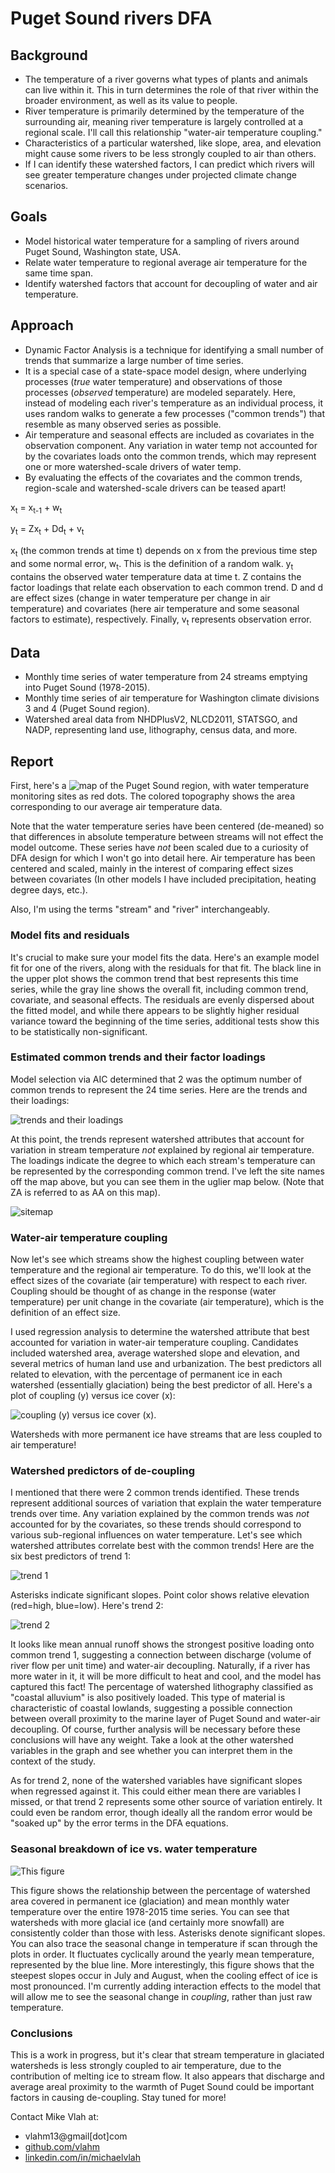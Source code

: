 # Puget Sound rivers DFA

## Background
+ The temperature of a river governs what types of plants and animals can live within it. This in turn determines the role of that river within the broader environment, as well as its value to people.
+ River temperature is primarily determined by the temperature of the surrounding air, meaning river temperature is largely controlled at a regional scale. I'll call this relationship "water-air temperature coupling."
+ Characteristics of a particular watershed, like slope, area, and elevation might cause some rivers to be less strongly coupled to air than others.
+ If I can identify these watershed factors, I can predict which rivers will see greater temperature changes under projected climate change scenarios.

## Goals
+ Model historical water temperature for a sampling of rivers around Puget Sound, Washington state, USA.
+ Relate water temperature to regional average air temperature for the same time span.
+ Identify watershed factors that account for decoupling of water and air temperature.

## Approach
+ Dynamic Factor Analysis is a technique for identifying a small number of trends that summarize a large number of time series.
+ It is a special case of a state-space model design, where underlying processes (_true_ water temperature) and observations of those processes (_observed_ temperature) are modeled separately. Here, instead of modeling each river's temperature as an individual process, it uses random walks to generate a few processes ("common trends") that resemble as many observed series as possible. 
+ Air temperature and seasonal effects are included as covariates in the observation component. Any variation in water temp not accounted for by the covariates loads onto the common trends, which may represent one or more watershed-scale drivers of water temp.
+ By evaluating the effects of the covariates and the common trends, region-scale and watershed-scale drivers can be teased apart!

x<sub>t</sub> = x<sub>t-1</sub> + w<sub>t</sub>

y<sub>t</sub> = Zx<sub>t</sub> + Dd<sub>t</sub> + v<sub>t</sub>

x<sub>t</sub> (the common trends at time t) depends on x from the previous time step and some normal error, w<sub>t</sub>. This is the definition of a random walk. y<sub>t</sub> contains the observed water temperature data at time t. Z contains the factor loadings that relate each observation to each common trend. D and d are effect sizes (change in water temperature per change in air temperature) and covariates (here air temperature and some seasonal factors to estimate), respectively. Finally, v<sub>t</sub> represents observation error. 

## Data
+ Monthly time series of water temperature from 24 streams emptying into Puget Sound (1978-2015).
+ Monthly time series of air temperature for Washington climate divisions 3 and 4 (Puget Sound region).
+ Watershed areal data from NHDPlusV2, NLCD2011, STATSGO, and NADP, representing land use, lithography, census data, and more.

## Report

First, here's a ![map](manuscript/figures/map/map_withlabels.tif) of the Puget Sound region, with water temperature monitoring sites as red dots. The colored topography shows the area corresponding to our average air temperature data.

Note that the water temperature series have been centered (de-meaned) so that differences in absolute temperature between streams will not effect the model outcome. These series have *not* been scaled due to a curiosity of DFA design for which I won't go into detail here. Air temperature has been centered and scaled, mainly in the interest of comparing effect sizes between covariates (In other models I have included precipitation, heating degree days, etc.).

Also, I'm using the terms "stream" and "river" interchangeably.

### Model fits and residuals

It's crucial to make sure your model fits the data. Here's an example model fit for one of the rivers, along with the residuals for that fit. The black line in the upper plot shows the common trend that best represents this time series, while the gray line shows the overall fit, including common trend, covariate, and seasonal effects. The residuals are evenly dispersed about the fitted model, and while there appears to be slightly higher residual variance toward the beginning of the time series, additional tests show this to be statistically non-significant.

### Estimated common trends and their factor loadings

Model selection via AIC determined that 2 was the optimum number of common trends to represent the 24 time series. Here are the trends and their loadings:

![trends and their loadings](manuscript/figures/04_processes_and_loadings.png)

At this point, the trends represent watershed attributes that account for variation in stream temperature *not* explained by regional air temperature. The loadings indicate the degree to which each stream's temperature can be represented by the corresponding common trend. I've left the site names off the map above, but you can see them in the uglier map below. (Note that ZA is referred to as AA on this map).

![sitemap](manuscript/figures/map/sites.png)

### Water-air temperature coupling

Now let's see which streams show the highest coupling between water temperature and the regional air temperature. To do this, we'll look at the effect sizes of the covariate (air temperature) with respect to each river. Coupling should be thought of as change in the response (water temperature) per unit change in the covariate (air temperature), which is the definition of an effect size.

I used regression analysis to determine the watershed attribute that best accounted for variation in water-air temperature coupling. Candidates included watershed area, average watershed slope and elevation, and several metrics of human land use and urbanization. The best predictors all related to elevation, with the percentage of permanent ice in each watershed (essentially glaciation) being the best predictor of all. Here's a plot of coupling (y) versus ice cover (x):

![coupling (y) versus ice cover (x)](manuscript/figures/01_effect_size_reg.png).

Watersheds with more permanent ice have streams that are less coupled to air temperature!

### Watershed predictors of de-coupling

I mentioned that there were 2 common trends identified. These trends represent additional sources of variation that explain the water temperature trends over time. Any variation explained by the common trends was *not* accounted for by the covariates, so these trends should correspond to various sub-regional influences on water temperature. Let's see which watershed attributes correlate best with the common trends! Here are the six best predictors of trend 1:

![trend 1](/manuscript/figures/02b_loadings_reg.png) 

Asterisks indicate significant slopes. Point color shows relative elevation (red=high, blue=low). Here's trend 2:

![trend 2](/manuscript/figures/02c_loadings_reg.png)

It looks like mean annual runoff shows the strongest positive loading onto common trend 1, suggesting a connection between discharge (volume of river flow per unit time) and water-air decoupling. Naturally, if a river has more water in it, it will be more difficult to heat and cool, and the model has captured this fact! The percentage of watershed lithography classified as "coastal alluvium" is also positively loaded. This type of material is characteristic of coastal lowlands, suggesting a possible connection between overall proximity to the marine layer of Puget Sound and water-air decoupling. Of course, further analysis will be necessary before these conclusions will have any weight. Take a look at the other watershed variables in the graph and see whether you can interpret them in the context of the study.

As for trend 2, none of the watershed variables have significant slopes when regressed against it. This could either mean there are variables I missed, or that trend 2 represents some other source of variation entirely. It could even be random error, though ideally all the random error would be "soaked up" by the error terms in the DFA equations.

### Seasonal breakdown of ice vs. water temperature

![This figure](manuscript/figures/03_eff_size_bymonth.png) 

This figure shows the relationship between the percentage of watershed area covered in permanent ice (glaciation) and mean monthly water temperature over the entire 1978-2015 time series. You can see that watersheds with more glacial ice (and certainly more snowfall) are consistently colder than those with less. Asterisks denote significant slopes. You can also trace the seasonal change in temperature if scan through the plots in order. It fluctuates cyclically around the yearly mean temperature, represented by the blue line. More interestingly, this figure shows that the steepest slopes occur in July and August, when the cooling effect of ice is most pronounced. I'm currently adding interaction effects to the model that will allow me to see the seasonal change in *coupling*, rather than just raw temperature.

### Conclusions

This is a work in progress, but it's clear that stream temperature in glaciated watersheds is less strongly coupled to air temperature, due to the contribution of melting ice to stream flow. It also appears that discharge and average areal proximity to the warmth of Puget Sound could be important factors in causing de-coupling. Stay tuned for more!

Contact Mike Vlah at:
+ vlahm13@gmail[dot]com
+ [github.com/vlahm](https://github.com/vlahm)
+ [linkedin.com/in/michaelvlah](https://www.linkedin.com/in/michaelvlah)
